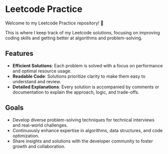 # Leetcode Practice

Welcome to my Leetcode Practice repository! 🎯

This is where I keep track of my Leetcode solutions, focusing on improving coding skills and getting better at algorithms and problem-solving.

## Features

- **Efficient Solutions**: Each problem is solved with a focus on performance and optimal resource usage.
- **Readable Code**: Solutions prioritize clarity to make them easy to understand and review.
- **Detailed Explanations**: Every solution is accompanied by comments or documentation to explain the approach, logic, and trade-offs.

## Goals

- Develop diverse problem-solving techniques for technical interviews and real-world challenges.
- Continuously enhance expertise in algorithms, data structures, and code optimization.
- Share insights and solutions with the developer community to foster growth and collaboration.
